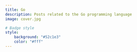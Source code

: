 ```yaml
---
title: Go
description: Posts related to the Go programming language
image: cover.jpg

# Badge style
style:
    background: "#52c1e3"
    color: "#fff"
---
```

